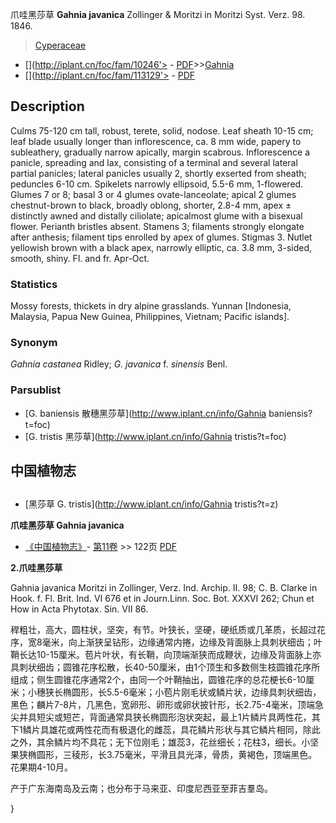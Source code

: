 爪哇黑莎草 **Gahnia javanica** Zollinger & Moritzi in Moritzi Syst. Verz. 98. 1846.

> [Cyperaceae](http://www.iplant.cn/info/Cyperaceae?t=foc)
* [](http://iplant.cn/foc/fam/10246'> - [PDF](http://iplant.cn/foc/pdf/Cyperaceae.pdf)>>[Gahnia](http://www.iplant.cn/info/Gahnia?t=foc)
* [](http://iplant.cn/foc/fam/113129'> - [PDF](http://www.iplant.cn/foc/pdf/Gahnia.pdf)

## Description

Culms 75-120 cm tall, robust, terete, solid, nodose. Leaf sheath 10-15 cm; leaf blade usually longer than inflorescence, ca. 8 mm wide, papery to subleathery, gradually narrow apically, margin scabrous. Inflorescence a panicle, spreading and lax, consisting of a terminal and several lateral partial panicles; lateral panicles usually 2, shortly exserted from sheath; peduncles 6-10 cm. Spikelets narrowly ellipsoid, 5.5-6 mm, 1-flowered. Glumes 7 or 8; basal 3 or 4 glumes ovate-lanceolate; apical 2 glumes chestnut-brown to black, broadly oblong, shorter, 2.8-4 mm, apex ± distinctly awned and distally ciliolate; apicalmost glume with a bisexual flower. Perianth bristles absent. Stamens 3; filaments strongly elongate after anthesis; filament tips enrolled by apex of glumes. Stigmas 3. Nutlet yellowish brown with a black apex, narrowly elliptic, ca. 3.8 mm, 3-sided, smooth, shiny. Fl. and fr. Apr-Oct.

### Statistics
Mossy forests, thickets in dry alpine grasslands. Yunnan [Indonesia, Malaysia, Papua New Guinea, Philippines, Vietnam; Pacific islands].

### Synonym
*Gahnia castanea* Ridley; *G. javanica* f. *sinensis* Benl.

### Parsublist

* [G.  baniensis  散穗黑莎草](http://www.iplant.cn/info/Gahnia baniensis?t=foc)
* [G.  tristis  黑莎草](http://www.iplant.cn/info/Gahnia tristis?t=foc)

## 中国植物志

## 
* [黑莎草  G.  tristis](http://www.iplant.cn/info/Gahnia tristis?t=z)

**爪哇黑莎草 Gahnia javanica**

* [《中国植物志》](http://www.iplant.cn/frps)- [第11卷](http://www.iplant.cn/frps/vol/11) >> 122页 [PDF](http://www.iplant.cn/frps/pdf/11/122.pdf)

**2.爪哇黑莎草**

Gahnia javanica Moritzi in Zollinger, Verz. Ind. Archip. II. 98; C. B. Clarke in Hook. f. Fl. Brit. Ind. VI 676 et in Journ.Linn. Soc. Bot. XXXVI 262; Chun et How in Acta Phytotax. Sin. VII 86.

稈粗壮，高大，圆柱状，坚突，有节。叶狭长，坚硬，硬纸质或几革质，长超过花序，宽8毫米，向上渐狭呈钻形，边缘通常内捲，边缘及背面脉上具刺状细齿；叶鞘长达10-15厘米。苞片叶状，有长鞘，向顶端渐狭而成鞭状，边缘及背面脉上亦具刺状细齿；圆锥花序松散，长40-50厘米，由1个顶生和多数侧生枝圆锥花序所组成；侧生圆锥花序通常2个，由同一个叶鞘抽出，圆锥花序的总花梗长6-10厘米；小穗狭长椭圆形，长5.5-6毫米；小苞片刚毛状或鳞片状，边缘具刺状细齿，黑色；麟片7-8片，几黑色，宽卵形、卵形或卵状披针形，长2.75-4毫米，顶端急尖并具短尖或短芒，背面通常具狭长椭圆形泡状突起，最上1片鳞片具两性花，其下1鳞片具雄花或两性花而有极退化的雌蕊，具花鳞片形状与其它鳞片相同，除此之外，其余鳞片均不具花；无下位刚毛；雄蕊3，花丝细长；花柱3，细长。小坚果狭椭圆形，三稜形，长3.75毫米，平滑且具光泽，骨质，黄褐色，顶端黑色。花果期4-10月。

产于广东海南岛及云南；也分布于马来亚、印度尼西亚至菲吉羣岛。

}